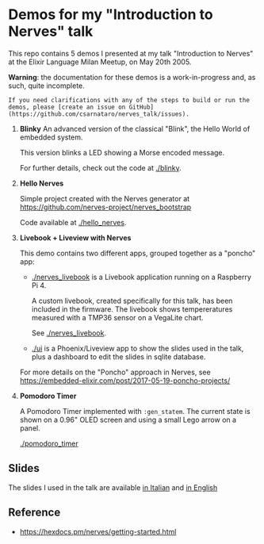 # Demos for my "Introduction to Nerves" talk

This repo contains 5 demos I presented at my talk "Introduction to Nerves"
at the Elixir Language Milan Meetup, on May 20th 2005.

**Warning**: the documentation for these demos is a work-in-progress and, as such, quite incomplete.

    If you need clarifications with any of the steps to build or run the demos, please [create an issue on GitHub](https://github.com/csarnataro/nerves_talk/issues).


1. **Blinky**
    An advanced version of the classical "Blink", the Hello World of embedded system.

    This version blinks a LED showing a Morse encoded message.

    For further details, check out the code at [./blinky](./blinky/).

2. **Hello Nerves**

    Simple project created with the Nerves generator at 
    https://github.com/nerves-project/nerves_bootstrap

    Code available at [./hello_nerves](./hello_nerves/).


3. **Livebook + Liveview with Nerves** 

    This demo contains two different apps, grouped together as a "poncho" app:

    * [./nerves_livebook](./nerves_livebook/) is a Livebook application running on a Raspberry Pi 4.
    
        A custom livebook, created specifically for this talk, has been included in the firmware. 
        The livebook shows tempereratures measured with a TMP36 sensor on a VegaLite chart.
    
        See [./nerves_livebook](./nerves_livebook/).

    * [./ui](./ui) is a Phoenix/Liveview app to show the slides used in the talk, plus a dashboard to
        edit the slides in sqlite database.

    For more details on the "Poncho" approach in Nerves, see https://embedded-elixir.com/post/2017-05-19-poncho-projects/

4. **Pomodoro Timer**

    A Pomodoro Timer implemented with `:gen_statem`. The current state is shown on a 0.96" OLED screen 
    and using a small Lego arrow on a panel.

    [./pomodoro_timer](./pomodoro_timer/)


## Slides

The slides I used in the talk are available [in Italian](./slides/Nerves%20Talk%20·%20Slides%20-%20it.pdf) and 
[in English](./slides/Nerves%20Talk%20·%20Slides%20-%20en.pdf)


## Reference

* https://hexdocs.pm/nerves/getting-started.html
